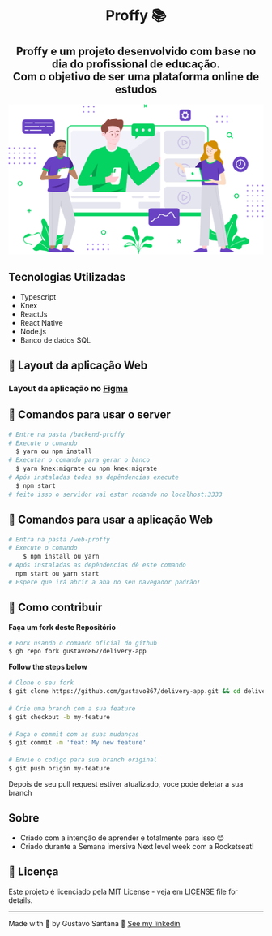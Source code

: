 <div align="center">
  <h1>Proffy 📚</h1>
  <h2>Proffy e um projeto desenvolvido com base no dia do profissional de educação.
  <br>
    Com o objetivo de ser uma plataforma online de estudos
  </h2>
  <img src="./.github/landing.svg"></img>
</div>

## Tecnologias Utilizadas 
- Typescript
- Knex
- ReactJs
- React Native
- Node.js
- Banco de dados SQL

## 🔖 Layout da aplicação Web
### Layout da aplicação no  <a href="https://www.figma.com/file/GHGS126t7WYjnPZdRKChJF/?viewer=1&node-id=">Figma</a>

## 🔧 Comandos para usar o server
```bash
# Entre na pasta /backend-proffy
# Execute o comando 
  $ yarn ou npm install
# Executar o comando para gerar o banco
  $ yarn knex:migrate ou npm knex:migrate
# Após instaladas todas as depêndencias execute
  $ npm start
# feito isso o servidor vai estar rodando no localhost:3333
```

## 🔧 Comandos para usar a aplicação Web
```bash
# Entra na pasta /web-proffy
# Execute o comando 
    $ npm install ou yarn 
# Após instaladas as depêndencias dê este comando
  npm start ou yarn start
# Espere que irá abrir a aba no seu navegador padrão!
```

## 🤔 Como contribuir

**Faça um fork deste Repositório**

```bash
# Fork usando o comando oficial do github
$ gh repo fork gustavo867/delivery-app
```

**Follow the steps below**

```bash
# Clone o seu fork
$ git clone https://github.com/gustavo867/delivery-app.git && cd delivery-app

# Crie uma branch com a sua feature
$ git checkout -b my-feature

# Faça o commit com as suas mudanças
$ git commit -m 'feat: My new feature'

# Envie o codigo para sua branch original
$ git push origin my-feature
```

Depois de seu pull request estiver atualizado, voce pode deletar a sua branch

## Sobre
- Criado com a intenção de aprender e totalmente para isso 😊
- Criado durante a Semana imersiva Next level week com a Rocketseat!

## 📝 Licença

Este projeto é licenciado pela MIT License - veja em [LICENSE](LICENSE) file for details.

---

Made with 💜 by Gustavo Santana 👋 [See my linkedin](https://www.linkedin.com/in/gustavo-santana-83ba611a6/)
